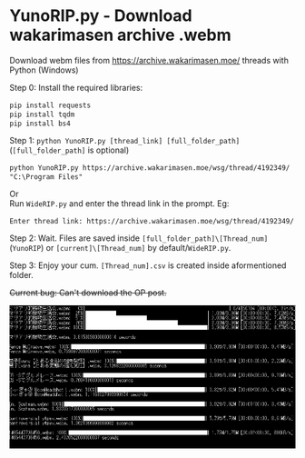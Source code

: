 # YunoRIP.py - Download wakarimasen archive .webm
Download webm files from https://archive.wakarimasen.moe/ threads with Python (Windows)

Step 0: Install the required libraries:
```
pip install requests
pip install tqdm
pip install bs4
```
Step 1: `python YunoRIP.py [thread_link] [full_folder_path]` (`[full_folder_path]` is optional)
```
python YunoRIP.py https://archive.wakarimasen.moe/wsg/thread/4192349/ "C:\Program Files"
```
Or \
Run `WideRIP.py` and enter the thread link in the prompt. Eg:
```
Enter thread link: https://archive.wakarimasen.moe/wsg/thread/4192349/
```

Step 2: Wait. Files are saved inside `[full_folder_path]\[Thread_num]` (`YunoRIP`) or `[current]\[Thread_num]` by default/`WideRIP.py`.

Step 3: Enjoy your cum. `[Thread_num].csv` is created inside aformentioned folder.


~~Current bug: Can't download the OP post.~~

![](https://github.com/FuouM/wakarimasen-webm-download/blob/main/running.gif)
